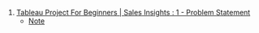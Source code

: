 1. [Tableau Project For Beginners | Sales Insights : 1 - Problem Statement](https://youtu.be/CCNd2fUfFkk?list=PLeo1K3hjS3usDI9XeUgjNZs6VnE0meBrL)
    - [Note](./Note/Sales_Insight_Project.md)